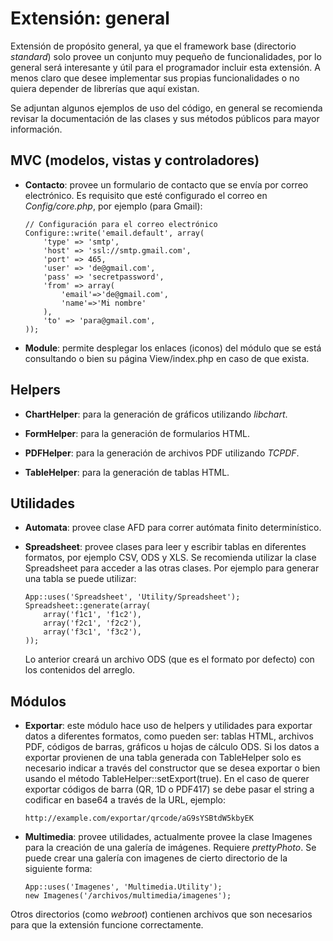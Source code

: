 Extensión: general
==================

Extensión de propósito general, ya que el framework base (directorio
*standard*) solo provee un conjunto muy pequeño de funcionalidades, por lo
general será interesante y útil para el programador incluir esta extensión. A
menos claro que desee implementar sus propias funcionalidades o no quiera
depender de librerías que aquí existan.

Se adjuntan algunos ejemplos de uso del código, en general se recomienda
revisar la documentación de las clases y sus métodos públicos para mayor
información.

MVC (modelos, vistas y controladores)
-------------------------------------

-	**Contacto**: provee un formulario de contacto que se envía por correo
	electrónico. Es requisito que esté configurado el correo en
	*Config/core.php*, por ejemplo (para Gmail):

		// Configuración para el correo electrónico
		Configure::write('email.default', array(
			'type' => 'smtp',
			'host' => 'ssl://smtp.gmail.com',
			'port' => 465,
			'user' => 'de@gmail.com',
			'pass' => 'secretpassword',
			'from' => array(
				'email'=>'de@gmail.com',
				'name'=>'Mi nombre'
			),
			'to' => 'para@gmail.com',
		));

-	**Module**: permite desplegar los enlaces (iconos) del módulo que se
	está consultando o bien su página View/index.php en caso de que exista.

Helpers
-------

-	**ChartHelper**: para la generación de gráficos utilizando *libchart*.

-	**FormHelper**: para la generación de formularios HTML.

-	**PDFHelper**: para la generación de archivos PDF utilizando *TCPDF*.

-	**TableHelper**: para la generación de tablas HTML.

Utilidades
----------

-	**Automata**: provee clase AFD para correr autómata finito
	determinístico.

-	**Spreadsheet**: provee clases para leer y escribir tablas en
	diferentes formatos, por ejemplo CSV, ODS y XLS. Se recomienda utilizar
	la clase Spreadsheet para acceder a las otras clases. Por ejemplo para
	generar una tabla se puede utilizar:

		App::uses('Spreadsheet', 'Utility/Spreadsheet');
		Spreadsheet::generate(array(
			array('f1c1', 'f1c2'),
			array('f2c1', 'f2c2'),
			array('f3c1', 'f3c2'),
		));

	Lo anterior creará un archivo ODS (que es el formato por defecto) con
	los contenidos del arreglo.

Módulos
-------

-	**Exportar**: este módulo hace uso de helpers y utilidades para
	exportar datos a diferentes formatos, como pueden ser: tablas HTML,
	archivos PDF, códigos de barras, gráficos u hojas de cálculo ODS. Si
	los datos a exportar provienen de una tabla generada con TableHelper
	solo es necesario indicar a través del constructor que se desea
	exportar o bien usando el método TableHelper::setExport(true). En el
	caso de querer exportar códigos de barra (QR, 1D o PDF417) se debe
	pasar el string a codificar en base64 a través de la URL, ejemplo:

		http://example.com/exportar/qrcode/aG9sYSBtdW5kbyEK

-	**Multimedia**: provee utilidades, actualmente provee la clase Imagenes
	para la creación de una galería de imágenes. Requiere *prettyPhoto*. Se
	puede crear una galería con imagenes de cierto directorio de la
	siguiente forma:

		App::uses('Imagenes', 'Multimedia.Utility');
		new Imagenes('/archivos/multimedia/imagenes');

Otros directorios (como *webroot*) contienen archivos que son necesarios para
que la extensión funcione correctamente.
